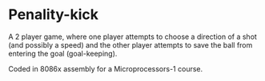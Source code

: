 # Penality-kick

A 2 player game, where one player attempts to choose a direction of a shot (and possibly a speed) and the other player attempts to save the ball from entering the goal (goal-keeping).

Coded in 8086x assembly for a Microprocessors-1 course.
